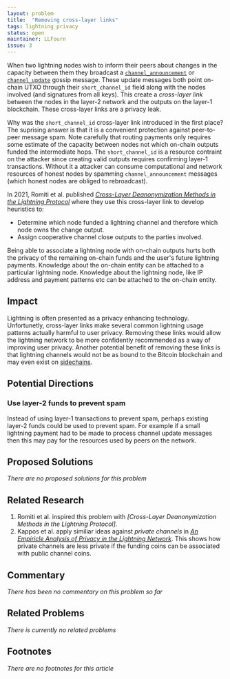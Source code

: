```yaml
---
layout: problem
title:  "Removing cross-layer links"
tags: lightning privacy
status: open
maintainer: LLFourn
issue: 3
---
```


When two lightning nodes wish to inform their peers about changes in the capacity between them they broadcast a [`channel_announcement`] or [`channel_update`] gossip message.
These update messages both point on-chain UTXO through their `short_channel_id` field along with the nodes involved (and signatures from all keys).
This create a *cross-layer link* between the nodes in the layer-2 network and the outputs on the layer-1 blockchain.
These cross-layer links are a privacy leak.

Why was the `short_channel_id` cross-layer link introduced in the first place?
The suprising answer is that it is a convenient protection against peer-to-peer message spam.
Note carefully that routing payments only requires some estimate of the capacity between nodes not which on-chain outputs funded the intermediate hops.
The `short_channel_id` is a resource contraint on the attacker since creating valid outputs requires confirming layer-1 transactions.
Without it a attacker can consume computational and network resources of honest nodes by spamming `channel_announcement` messages (which honest nodes are obliged to rebroadcast).

In 2021, Romiti et al. published [*Cross-Layer Deanonymization Methods in the Lightning Protocol*] where they use this cross-layer link to develop heuristics to:

- Determine which node funded a lightning channel and therefore which node owns the change output.
- Assign cooperative channel close outputs to the parties involved.

Being able to associate a lightning node with on-chain outputs hurts both the privacy of the remaining on-chain funds and the user's future lightning payments.
Knowledge about the on-chain entity can be attached to a particular lightning node.
Knowledge about the lightning node, like IP address and payment patterns etc can be attached to the on-chain entity.

## Impact

Lightning is often presented as a privacy enhancing technology.
Unfortunetly, cross-layer links make several common lightning usage patterns actually harmful to user privacy.
Removing these links would allow the lightning network to be more confidently recommended as a way of improving user privacy.
Another potential benefit of removing these links is that lightning channels would not be as bound to the Bitcoin blockchain and may even exist on [sidechains].

## Potential Directions

### Use layer-2 funds to prevent spam

Instead of using layer-1 transactions to prevent spam, perhaps existing layer-2 funds could be used to prevent spam.
For example if a small lightning payment had to be made to process channel update messages then this may pay for the resources used by peers on the network.

## Proposed Solutions

*There are no proposed solutions for this problem*

## Related Research

1. Romiti et al. inspired this problem with *[Cross-Layer Deanonymization Methods in the Lightning Protocol]*.
2. Kappos et al. apply similiar ideas against *private channels* in [*An Empiricle Analysis of Privacy in the Lightning Network*]. This shows how private channels are less private if the funding coins can be associated with public channel coins.

## Commentary

<!-- This is where you can post relevant informal and opinionated comments from various sources on the problem. -->
<!-- Also you or anyone else can add conjecture to this section (after review). -->
<!-- In general, this is not a comments section (use the issue for that). -->

*There has been no commentary on this problem so far*

## Related Problems

*There is currently no related problems*


## Footnotes

*There are no footnotes for this article*

[*Cross-Layer Deanonymization Methods in the Lightning Protocol*]: https://arxiv.org/pdf/2007.00764.pdf
[*An Empiricle Analysis of Privacy in the Lightning Network*]: https://arxiv.org/pdf/2003.12470.pdf
[`channel_announcement`]: https://github.com/lightningnetwork/lightning-rfc/blob/master/07-routing-gossip.md#the-channel_announcement-message
[`channel_update`]: https://github.com/lightningnetwork/lightning-rfc/blob/master/07-routing-gossip.md#the-channel_update-message
[sidechains]: https://bitcoinops.org/en/topics/sidechains/
